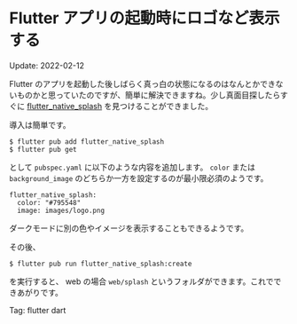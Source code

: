 # Flutter アプリの起動時にロゴなど表示する

Update: 2022-02-12

Flutter のアプリを起動した後しばらく真っ白の状態になるのはなんとかできないものかと思っていたのですが、簡単に解決できますね。少し真面目探したらすぐに
[flutter_native_splash](https://pub.dev/packages/flutter_native_splash)
を見つけることができました。

導入は簡単です。

```
$ flutter pub add flutter_native_splash
$ flutter pub get
```

として ``pubspec.yaml`` に以下のような内容を追加します。
``color`` または ``background_image``
のどちらか一方を設定するのが最小限必須のようです。

```
flutter_native_splash:
  color: "#795548"
  image: images/logo.png
```

ダークモードに別の色やイメージを表示することもできるようです。

その後、

```
$ flutter pub run flutter_native_splash:create
```

を実行すると、 web の場合 ``web/splash`` というフォルダができます。これでできあがりです。

Tag: flutter dart
